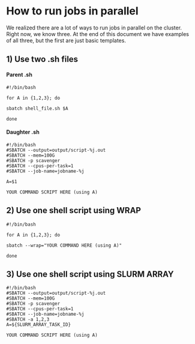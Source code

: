 # How to run jobs in parallel

We realized there are a lot of ways to run jobs in parallel on the cluster. Right now, we know three. At the end of this document we have examples of all three, but the first are just basic templates.

## 1) Use two .sh files 

#### Parent .sh

```
#!/bin/bash 	

for A in {1,2,3}; do

sbatch shell_file.sh $A

done
```

#### Daughter .sh

```
#!/bin/bash
#SBATCH --output=output/script-%j.out 
#SBATCH --mem=100G
#SBATCH -p scavenger
#SBATCH --cpus-per-task=1 
#SBATCH --job-name=jobname-%j

A=$1

YOUR COMMAND SCRIPT HERE (using A)
```

## 2) Use one shell script using WRAP

```
#!/bin/bash

for A in {1,2,3}; do

sbatch --wrap="YOUR COMMAND HERE (using A)"

done
```

## 3) Use one shell script using SLURM ARRAY

```
#!/bin/bash
#SBATCH --output=output/script-%j.out 
#SBATCH --mem=100G
#SBATCH -p scavenger
#SBATCH --cpus-per-task=1 
#SBATCH --job-name=jobname-%j
#SBATCH -a 1,2,3
A=${SLURM_ARRAY_TASK_ID}

YOUR COMMAND SCRIPT HERE (using A)
```